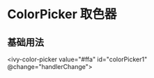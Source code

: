 # ColorPicker 取色器

## 基础用法

<ivy-color-picker value="#ffa" id="colorPicker1" @change="handlerChange"></ivy-color-picker>

<div :style="{width: '100px', height: '100px', backgroundColor: val}"></div>

<script setup>
import { ref } from 'vue'
const val = ref()
const handlerChange = (e) => {
    val.value = e.detail[0]
    console.log(e.detail[0])
}
</script>
